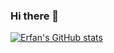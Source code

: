 ### Hi there 👋

[![Erfan's GitHub stats](https://github-readme-stats.vercel.app/api?username=erfannariman)](https://github.com/anuraghazra/github-readme-stats)

<!--
**erfannariman/erfannariman** is a ✨ _special_ ✨ repository because its `README.md` (this file) appears on your GitHub profile.

Here are some ideas to get you started:

- 🔭 I’m currently working on ...
- 🌱 I’m currently learning ...
- 👯 I’m looking to collaborate on ...
- 🤔 I’m looking for help with ...
- 💬 Ask me about ...
- 📫 How to reach me: ...
- 😄 Pronouns: ...
- ⚡ Fun fact: ...
-->
